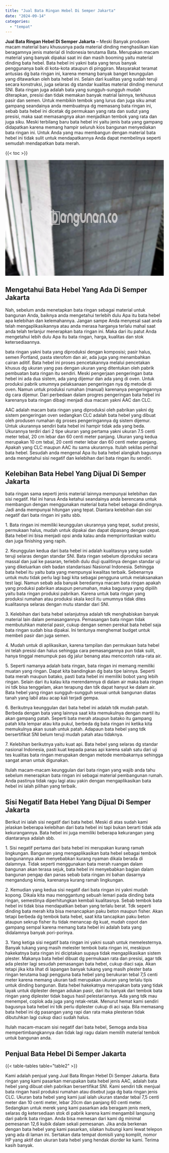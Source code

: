 ```yaml
---
title: "Jual Bata Ringan Hebel Di Semper Jakarta"
date: "2024-09-14"
categories: 
  - "tempat"
---
```


**Jual Bata Ringan Hebel Di Semper Jakarta** – Meski Banyak produsen macam material baru khususnya pada material dinding menghasilkan kian beragamnya jenis material di Indonesia terutama Bata. Merupakan macam material yang banyak dipakai saat ini dan masih booming yaitu material dinding bata hebel. Bata hebel ini yakni bata yang terus banyak penggunanya baik di kota-kota ataupun di pinggiran. Masyarakat teramat antusias dg bata ringan ini, karena memang banyak banget keunggulan yang ditawarkan oleh bata hebel ini. Selain dari kualitas yang sudah teruji secara konstruksi, juga selaras dg standar kualitas material dinding menurut SNI. Bata ringan juga adalah bata yang sungguh-sungguh mudah diterapkan, presisi dan tidak memakan banyak matrial lainnya, terkhusus pasir dan semen. Untuk membikin tembok yang lurus dan juga siku amat gampang seandainya anda membuatnya dg memasang bata ringan ini, sebab bata hebel ini dicetak dg permukaan yang rata dan sudut yang presisi, maka saat memasangnya akan menjadikan tembok yang rata dan juga siku. Meski terbilang baru bata hebel ini yaitu jenis bata yang gampang didapatkan karena memang hampir seluruh kios bangunan menyediakan bata ringan ini. Untuk Anda yang mau membangun dengan material bata hebel ini tidak sulit untuk mendapatkannya Anda dapat membelinya seperti semudah mendapatkan bata merah.

{{< toc >}}

![Jual Bata Ringan Hebel Di Semper Jakarta](/images/jual-hebel-murah-14.png)

## Mengetahui Bata Hebel Yang Ada Di Semper Jakarta

Nah, sebelum anda menetapkan bata ringan sebagai material untuk bangunan Anda, baiknya anda mengetahui terlebih dulu Apa itu bata hebel apa kelebihan dan kelemahannya. Jangan sampe Anda menyesal saat anda telah mengaplikasikannya atau anda merasa harganya terlalu mahal saat anda telah terlanjur menerapkan bata ringan ini. Maka dari itu patut Anda mengetahui lebih dulu Apa itu bata ringan, harga, kualitas dan stok ketersediaannya.

bata ringan yakni bata yang diproduksi dengan komposisi; pasir halus, semen Portland, pasta sterofom dan air, ada juga yang menambahkan cairan aditif. Bata hebel ini proses pencetakannya melalui pencetakan khusus dg ukuran yang pas dengan ukuran yang ditentukan oleh pabrik pembuatan bata ringan itu sendiri. Meski pengerjaan pengeringan bata hebel ini ada dua sistem, ada yang dijemur dan ada yang di oven. Untuk produksi pabrik umumnya pelaksanaan pengeringan nya dg metode di oven. Namun untuk produksi rumahan (manual) karenanya pengeringannya dg cara dijemur. Dari perbedaan dalam progres pengeringan bata hebel ini karenanya bata ringan dibagi menjadi dua macam yakni AAC dan CLC.

AAC adalah macam bata ringan yang diproduksi oleh pabrikan yakni dg sistem pengeringan oven sedangkan CLC adalah bata hebel yang dibuat oleh produsen rumahan dg proses pengeringannya dg sistem dijemur. Untuk ukurannya sendiri bata hebel ini hampir tidak ada yang beda. Ukurannya terdiri dari 2 tipe ukuran yang pertama yakni ukuran 7.5 centi meter tebal, 20 cm lebar dan 60 centi meter panjang. Ukuran yang kedua merupakan 10 cm tebal, 20 centi meter lebar dan 60 centi meter panjang. Apakah yang CLC maupun AAC itu sama ukurannya. Itulah sekilas perihal bata hebel. Sesudah anda mengenal Apa itu bata hebel alangkah bagusnya anda mengetahui sisi negatif dan kelebihan dari bata ringan itu sendiri.

## Kelebihan Bata Hebel Yang Dijual Di Semper Jakarta

bata ringan sama seperti jenis material lainnya mempunyai kelebihan dan sisi negatif. Hal ini harus Anda ketahui seandainya anda berencana untuk membangun dengan menggunakan material bata hebel sebagai dindingnya. Jadi anda mempunyai hitungan yang tepat. Diantara kelebihan dan sisi negatif dari bata ringan ini yaitu sbb.

1\. Bata ringan ini memiliki keunggulan ukurannya yang tepat, sudut presisi, permukaan halus, mudah untuk dipakai dan dapat dipasang dengan cepat. Bata hebel ini bisa menjadi opsi anda kalau anda memprioritaskan waktu dan juga finishing yang rapih.

2\. Keunggulan kedua dari bata hebel ini adalah kualitasnya yang sudah teruji selaras dengan standar SNI. Bata ringan sebelum diproduksi secara massal dan jual ke pasaran, terlebih dulu diuji qualitinya dengan standar uji yang dikeluarkan oleh badan standarisasi Nasional Indonesia. Sehingga bata hebel itu yaitu bata yang mempunyai kwalitas terbaik. Sebenarnya untuk mutu tidak perlu lagi bagi kita sebagai pengguna untuk melaksanakan test lagi. Namun sebab ada banyak beredarnya macam bata ringan apakah yang produksi pabrikan ataupun perumahan, maka bagusnya yang dipilih yaitu bata ringan produksi pabrikan. Karena untuk bata ringan yang produksi rumahan atau produksi skala kecil itu umumnya tidak dites kualitasnya selaras dengan mutu standar dari SNI.

3\. Kelebihan dari bata hebel selanjutnya adalah tdk menghabiskan banyak material lain dalam pemasangannya. Pemasangan bata ringan tidak membutuhkan material pasir, cukup dengan semen perekat bata hebel saja bata ringan sudah bisa dipakai. Ini tentunya menghemat budget untuk membeli pasir dan juga semen.

4\. Mudah untuk di aplikasikan, karena tampilan dan permukaan bata hebel ini telah presisi dan halus sehingga cara pemasangannya pun tidak sulit, hanya tinggal menumpuk pas dg jalur benang atau mencontoh rata-rata air.

5\. Seperti namanya adalah bata ringan, bata ringan ini memang memiliki muatan yang ringan. Dapat kita bandingkan dg bata tipe lainnya. Seperti bata merah maupun batako, pasti bata hebel ini memiliki bobot yang lebih ringan. Selain dari itu kalau kita merendamnya di dalam air maka bata ringan ini tdk bisa tenggelam, akan terapung dan tdk dapat hanyut ke dalam air. Bata hebel yang ringan sungguh-sungguh sesuai untuk bangunan diatas tanah yang labil atau acap kali terjadi gempa.

6\. Berikutnya keunggulan dari bata hebel ini adalah tdk mudah patah. Berbeda dengan bata yang lainnya saat kita memukulnya dengan martil itu akan gampang patah. Seperti bata merah ataupun batako itu gampang patah kita lempar atau kita pukul, berbeda dg bata ringan ini ketika kita memukulnya akan susah untuk patah. Adapaun bata hebel yang tdk bersertifikat SNI belum teruji mudah patah atau tidaknya.

7\. Kelebihan berikutnya yaitu kuat api. Bata hebel yang selaras dg standar nasional Indonesia, pasti kuat kepada panas api karena salah satu dari uji tes kualitas bata ringan merupakan dengan metode membakarnya sehingga sangat aman untuk digunakan.

Itulah macam-macam keunggulan dari bata ringan yang wajib anda tahu sebelum menerapkan bata ringan ini sebagai material pembangunan rumah. Anda pastinya tidak ragu lagi atau yakin dengan mengaplikasikan bata hebel ini ialah pilihan yang terbaik.

## Sisi Negatif Bata Hebel Yang Dijual Di Semper Jakarta

Berikut ini ialah sisi negatif dari bata hebel. Meski di atas sudah kami jelaskan beberapa kelebihan dari bata hebel ini tapi bukan berarti tidak ada kekurangannya. Bata hebel ini juga memiliki beberapa kekurangan yang diantaranya adalah sbb.

1\. Sisi negatif pertama dari bata hebel ini merupakan kurang ramah lingkungan. Bangunan yang mengaplikasikan bata hebel sebagai tembok bangunannya akan menyebabkan kurang nyaman dikala berada di dalamnya. Tidak seperti menggunakan bata merah ruangan dalam bangunan akan terasa sejuk, bata hebel ini menyebabkan bagian dalam bangunan pengap dan panas sebab bata ringan ini bahan dasarnya mengandung kimia, karenanya kurang ramah lingkungan.

2\. Kemudian yang kedua sisi negatif dari bata ringan ini yakni mudah kopong. Dikala kita mau menggantung sebuah lemari pada dinding bata ringan, semestinya diperhitungkan kembali kualitasnya. Sebab tembok bata hebel ini tidak bisa mendapatkan beban yang terlalu berat. Tdk seperti dinding bata merah kita bisa menancapkan paku beton maupun fisher. Akan tetapi berbeda dg tembok bata hebel, saat kita tancapkan paku beton ataupun sekrup fisher itu tidak menancap dg kuat, mudah copot dan gampang sempal karena memang bata hebel ini adalah bata yang didalamnya banyak pori-porinya.

3\. Yang ketiga sisi negatif bata ringan ini yakni susah untuk memelesternya. Banyak tukang yang masih melester tembok bata ringan ini, meskipun hakekatnya bata ringan ini diciptakan supaya tidak mengaplikasikan sistem plester. Makanya bata hebel dibuat dg permukaan rata dan presisi, agar tdk ada plester lagi sesudah pemasangan bata hebel, cukup diaci saja. Akan tetapi jika kita lihat di lapangan banyak tukang yang masih plester bata ringan terutama bagi pengguna bata hebel yang berukuran tebal 7,5 centi meter karena memang ukuran tadi merupakan ukuran yang terlalu tipis untuk dinding bangunan. Bata hebel hakekatnya merupakan bata yang tidak layak untuk diplester dengan adukan pasir, dari itu banyak dari tembok bata ringan yang diplester tidak bagus hasil pelestariannya. Ada yang tdk mau menempel, coplok ada juga yang retak-retak. Menurut hemat kami sendiri bagusnya bata hebel ini tdk perlu diplester cukup di aci saja. Bila memasang bata hebel ini dg pasangan yang rapi dan rata maka plesteran tidak dibutuhkan lagi cukup diaci sudah halus.

Itulah macam-macam sisi negatif dari bata hebel, Semoga anda bisa mempertimbangkannya dan tidak lagi ragu dalam memilih material tembok untuk bangunan anda.

## Penjual Bata Hebel Di Semper Jakarta

{{< table-tables table="table2" >}}

Kami adalah penjual yang Jual Bata Ringan Hebel Di Semper Jakarta. Bata ringan yang kami pasarkan merupakan bata hebel jenis AAC, adalah bata hebel yang dibuat oleh pabrikan bersertifikat SNI. Kami sendiri tdk menjual bata ringan hasil produksi rumahan atau disebut juga dg bata ringan jenis CLC. Ukuran bata hebel yang kami jual ialah ukuran standar tebal 7,5 centi meter dan 10 centi meter, lebar 20cm dan panjang 60 centi meter. Sedangkan untuk merek yang kami pasarkan ada beragam jenis merk, selaras dg ketersediaan stok di pabrik karena kami mengambil langsung dari pabrik bata ringan. Anda bisa memesan dari kami dg minimal pemesanan 12,6 kubik dalam sekali pemesanan. Jika anda berkenan dengan bata hebel yang kami pasarkan, silakan hubungi kami lewat telepon yang ada di laman ini. Sertakan data tempat domisili yang komplit, nomor HP yang aktif dan ukuran bata hebel yang hendak diorder ke kami. Terima kasih banyak.
